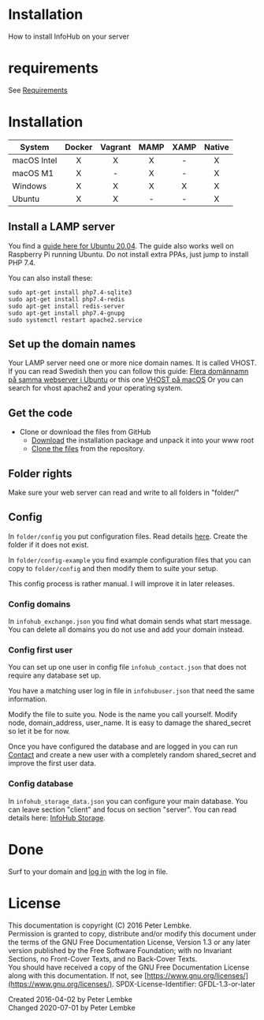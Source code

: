 # Installation
How to install InfoHub on your server

# requirements
See [Requirements](requirements/installation_requirements.md)

# Installation

| System      | Docker | Vagrant | MAMP | XAMP | Native |
|-------------|:------:|:-------:|:----:|:----:|:------:|
| macOS Intel |   X    |    X    |  X   |  -   |   X    |
| macOS M1    |   X    |    -    |  X   |  -   |   X    |
| Windows     |   X    |    X    |  X   |  X   |   X    |
| Ubuntu      |   X    |    X    |  -   |  -   |   X    |

## Install a LAMP server
You find a [guide here for Ubuntu 20.04](https://websiteforstudents.com/how-to-install-the-lamp-stack-on-ubuntu-20-04-18-04/). The guide also works well on Raspberry Pi running Ubuntu. Do not install extra PPAs, just jump to install PHP 7.4.

You can also install these:
```
sudo apt-get install php7.4-sqlite3
sudo apt-get install php7.4-redis
sudo apt-get install redis-server
sudo apt-get install php7.4-gnupg
sudo systemctl restart apache2.service
```

## Set up the domain names
Your LAMP server need one or more nice domain names. It is called VHOST. 
If you can read Swedish then you can follow this guide: [Flera domännamn på samma webserver i Ubuntu](http://www.charzam.com/2017/06/02/1342/flera-domannamn-pa-samma-webserver/) or this one [VHOST på macOS](http://www.charzam.com/2016/08/07/1240/satta-upp-vhost-pa-osx-apache/)
Or you can search for vhost apache2 and your operating system.

## Get the code
- Clone or download the files from GitHub
  - [Download](https://github.com/peterlembke/infohub/archive/master.zip) the installation package and unpack it into your www root
  - [Clone the files](https://github.com/peterlembke/infohub) from the repository.
  
## Folder rights  
Make sure your web server can read and write to all folders in "folder/"

## Config
In `folder/config` you put configuration files. Read details [here](doc,plugin_config). Create the folder if it does not exist.

In `folder/config-example` you find example configuration files that you can copy to `folder/config` and then modify them to suite your setup.

This config process is rather manual. I will improve it in later releases.

### Config domains
In `infohub_exchange.json` you find what domain sends what start message. You can delete all domains you do not use and add your domain instead. 

### Config first user
You can set up one user in config file `infohub_contact.json` that does not require any database set up.

You have a matching user log in file in `infohubuser.json` that need the same information.

Modify the file to suite you. Node is the name you call yourself. Modify node, domain_address, user_name. It is easy to damage the shared_secret so let it be for now.

Once you have configured the database and are logged in you can run [Contact](plugin,infohub_contact) and create a new user with a completely random shared_secret and improve the first user data.

### Config database
In `infohub_storage_data.json` you can configure your main database. You can leave section "client" and focus on section "server". You can read details here: [InfoHub Storage](plugin,infohub_storage).

# Done
Surf to your domain and [log in](plugin,infohub_login) with the log in file. 

# License
This documentation is copyright (C) 2016 Peter Lembke.  
Permission is granted to copy, distribute and/or modify this document under the terms of the GNU Free Documentation License, Version 1.3 or any later version published by the Free Software Foundation; with no Invariant Sections, no Front-Cover Texts, and no Back-Cover Texts.  
You should have received a copy of the GNU Free Documentation License along with this documentation. If not, see [https://www.gnu.org/licenses/](https://www.gnu.org/licenses/).  SPDX-License-Identifier: GFDL-1.3-or-later  

Created 2016-04-02 by Peter Lembke  
Changed 2020-07-01 by Peter Lembke  
